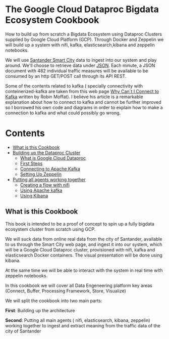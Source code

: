 # The Google Cloud Dataproc Bigdata Ecosystem Cookbook

How to build up from scratch a Bigdata Ecosystem using Dataproc Clusters supplied by Google Cloud Platform (GCP). Through Docker and Zeppelin we will build up a system with nifi, kafka, elasticsearch,kibana and zeppelin notebooks.

We will use [Santander Smart City](http://datos.santander.es/dataset/?id=datos-trafico) data to ingest into our system and play around. We'll choose to retrieve data under [JSON](http://datos.santander.es/api/rest/datasets/mediciones.json?items=482). Each minute, a JSON document with 482 individual traffic measures will be available to be consumed by an http GET/POST call through its API REST.

Some of the contents related to kafka ( specially connectivity with conteinerized-kafka are taken from this web page [Why Can´t I Connect to Kafka](https://www.confluent.io/blog/kafka-client-cannot-connect-to-broker-on-aws-on-docker-etc/) written by Robin Moffat). I believe his article is a remarkable explanation about how to connect to kafka and cannot be further improved so I borrowed his own code and diagrams in order to explain how to make a connection to kafka and what could possibly go wrong.


Contents
============

- [What is this Cookbook](README.md#what-is-this-cookbook)
- [Building up the Dataproc Cluster](sections/01-BuildingUp.md#building-up-the-architecture-the-dataproc-cluster)
  - [What is Google Cloud Dataproc](sections/01-BuildingUp.md#what-is-google-cloud-dataproc)
  - [First Steps](sections/01-BuildingUp.md#first-steps)
  - [Connecting to Apache Kafka](sections/01-BuildingUp.md#Connecting-to-kafka)
  - [Setting Up Zeppelin](sections/01-BuildingUp.md#setting-up-Zeppelin)
- [Putting all agents working together](sections/02-PuttingAllTogether.md#putting-all-agents-working-together)
  - [Creating a flow with nifi](sections/02-PuttingAllTogether.md#nifi)
  - [Using Apache kafka](sections/02-PuttingAllTogether.md#kafka)
  - [Using Kibana](sections/02-PuttingAllTogether.md#kafka)
 
## What is this Cookbook

This book is intended to be a proof of concept to spin up a fully bigdata ecosystem cluster from scratch using GCP.

We will suck data from online real data from the city of Santander, available to us through the Smart City web page, and ingest it into our system, which will be a Google Cloud Dataproc cluster, provisioned with nifi, kafka and elasticsearch Docker containers. The visual presentation will be done using kibana.

At the same time we will be able to interact with the system in real time with zeppelin notebooks.

In this cookbook we will cover all Data Engeneering platform key areas (Connect, Buffer, Processing Framework, Store, Visualize)

We will split the cookbook into two main parts:

**First**: Building up the architecture

**Second**: Putting all main agents ( nifi, elasticsearch, kibana, zeppelin) working together to ingest and extract meaning from the traffic data of the city of Santander

